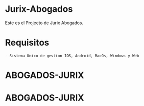 # Jurix-Abogados
Este es el Projecto de Jurix Abogados.
# Requisitos
    - Sistema Unico de gestion IOS, Android, MacOs, Windows y Web
# ABOGADOS-JURIX
# ABOGADOS-JURIX

